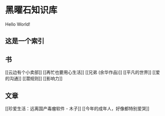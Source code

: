 # 黑曜石知识库
 Hello World!
## 这是一个索引

## 书
[[云边有个小卖部]]
[[再忙也要用心生活]]
[[兄弟 (余华作品)]]
[[平凡的世界]]
[[爱的沟通]]
[[潜规则]]
[[影响力]]
## 文章
[[珍爱生活：远离国产毒瘤软件 - 木子]]
[[今年的成年人，好像都特别爱哭]]

